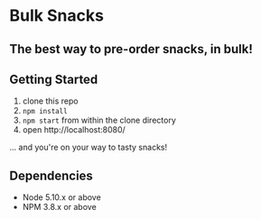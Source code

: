 # Bulk Snacks

## The best way to pre-order snacks, in bulk!



## Getting Started

1. clone this repo
2. `npm install`
3. `npm start` from within the clone directory
4. open http://localhost:8080/

... and you're on your way to tasty snacks!

## Dependencies
- Node 5.10.x or above
- NPM 3.8.x or above